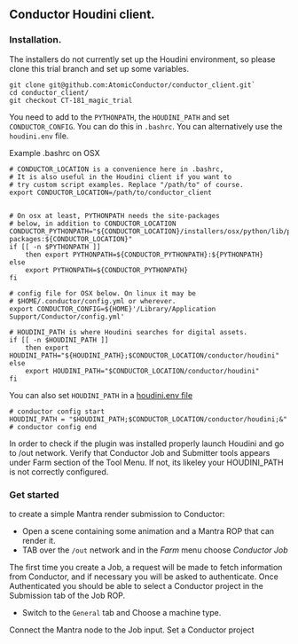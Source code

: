 
## Conductor Houdini client.



### Installation. 

The installers do not currently set up the Houdini environment, so please clone this trial branch and set up some variables.

```
git clone git@github.com:AtomicConductor/conductor_client.git`
cd conductor_client/
git checkout CT-181_magic_trial
```

You need to add to the `PYTHONPATH`, the `HOUDINI_PATH` and set `CONDUCTOR_CONFIG`. You can do this in `.bashrc`. You can alternatively use the `houdini.env` file.

Example .bashrc  on OSX

```
# CONDUCTOR_LOCATION is a convenience here in .bashrc, 
# It is also useful in the Houdini client if you want to 
# try custom script examples. Replace "/path/to" of course.
export CONDUCTOR_LOCATION=/path/to/conductor_client


# On osx at least, PYTHONPATH needs the site-packages 
# below, in addition to CONDUCTOR_LOCATION
CONDUCTOR_PYTHONPATH="${CONDUCTOR_LOCATION}/installers/osx/python/lib/python2.7/site-packages:${CONDUCTOR_LOCATION}"
if [[ -n $PYTHONPATH ]]
    then export PYTHONPATH=${CONDUCTOR_PYTHONPATH}:${PYTHONPATH}
else 
    export PYTHONPATH=${CONDUCTOR_PYTHONPATH}
fi

# config file for OSX below. On linux it may be 
# $HOME/.conductor/config.yml or wherever.
export CONDUCTOR_CONFIG=${HOME}'/Library/Application Support/Conductor/config.yml'

# HOUDINI_PATH is where Houdini searches for digital assets. 
if [[ -n $HOUDINI_PATH ]]
	then export HOUDINI_PATH="${HOUDINI_PATH};$CONDUCTOR_LOCATION/conductor/houdini"
else 
    export HOUDINI_PATH="$CONDUCTOR_LOCATION/conductor/houdini"
fi
```

You can also set `HOUDINI_PATH` in a [houdini.env file](http://www.sidefx.com/docs/houdini/basics/config_env)  

```
# conductor config start
HOUDINI_PATH = "$HOUDINI_PATH;$CONDUCTOR_LOCATION/conductor/houdini;&"
# conductor config end
```

In order to check if the plugin was installed properly launch Houdini and go to /out network. Verify that Conductor Job and Submitter tools appears under Farm section of the Tool Menu. If not, its likeley your HOUDINI_PATH is not correctly configured.


### Get started

to create a simple Mantra render submission to Conductor:

* Open a scene containing some animation and a Mantra ROP that can render it.
* TAB over the `/out` network and in the *Farm* menu choose *Conductor Job*

The first time you create a Job, a request will be made to fetch information from Conductor, and if necessary you will be asked to authenticate. Once Authenticated you should be able to select a Conductor project in the Submission tab of the Job ROP.

* Switch to the `General` tab and Choose a machine type.


Connect the Mantra node to the Job input.
Set a Conductor project 















